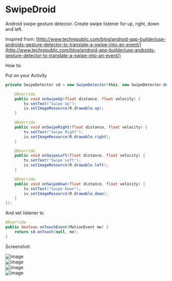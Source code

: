SwipeDroid
==========

Android swipe gesture detector. Create swipe listener for up, right, down and left.

Inspired from:
[http://www.techrepublic.com/blog/android-app-builder/use-androids-gesture-detector-to-translate-a-swipe-into-an-event/](http://www.techrepublic.com/blog/android-app-builder/use-androids-gesture-detector-to-translate-a-swipe-into-an-event/)

How to:

Put on your Activity  

```java
private SwipeDetector sd = new SwipeDetector(this, new SwipeDetector.OnSwipeListener() {

	@Override
	public void onSwipeUp(float distance, float velocity) {
		tv.setText("Swipe Up");
		iv.setImageResource(R.drawable.up);
	}

	@Override
	public void onSwipeRight(float distance, float velocity) {
		tv.setText("Swipe Right");
		iv.setImageResource(R.drawable.right);
	}

	@Override
	public void onSwipeLeft(float distance, float velocity) {
		tv.setText("Swipe Left");
		iv.setImageResource(R.drawable.left);
	}

	@Override
	public void onSwipeDown(float distance, float velocity) {
		tv.setText("Swipe Down");
		iv.setImageResource(R.drawable.down);
	}
});
```	

And set listener to

```java
@Override
public boolean onTouchEvent(MotionEvent me) {
	return sd.onTouch(null, me);
}
```

Screenshot:

![image](https://raw.github.com/tediscript/SwipeDroid/master/screenshot1.png)  
![image](https://raw.github.com/tediscript/SwipeDroid/master/screenshot2.png)   
![image](https://raw.github.com/tediscript/SwipeDroid/master/screenshot3.png)  
![image](https://raw.github.com/tediscript/SwipeDroid/master/screenshot4.png)  
